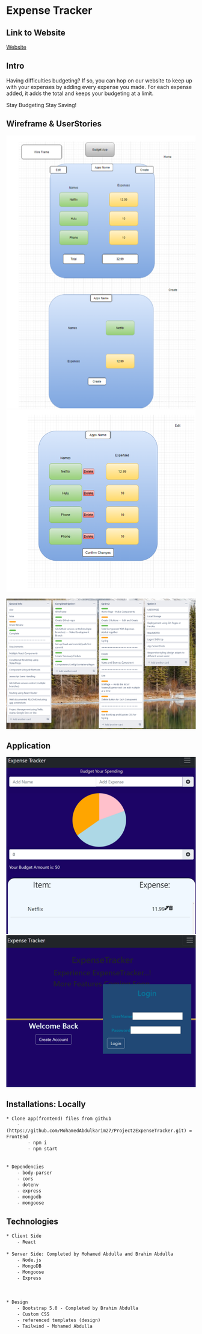 # Expense Tracker

## Link to Website

[Website](https://mohamedabdulkarim27.github.io/Project2ExpenseTracker/)

## Intro

Having difficulties budgeting? If so, you can hop on our website to keep up with your expenses by adding every expense you made. For each expense added, it adds the total and keeps your budgeting at a limit. 


Stay Budgeting Stay Saving!


## Wireframe & UserStories

 ![](WireFrame1.png) 
 ![](WireFrame2.png)

 ![](TrelloExpenseTracker.png)

## Application 

![](HomePage.png)
![](LoginPage.png)

## Installations: Locally

    * Clone app(frontend) files from github
        -(https://github.com/MohamedAbdulkarim27/Project2ExpenseTracker.git) = FrontEnd
            - npm i
            - npm start


    * Dependencies
        - body-parser
        - cors
        - dotenv
        - express
        - mongodb
        - mongoose

## Technologies

    * Client Side
        - React

    * Server Side: Completed by Mohamed Abdulla and Brahim Abdulla
        - Node.js
        - MongoDB
        - Mongoose
        - Express



    * Design
        - Bootstrap 5.0 - Completed by Brahim Abdulla
        - Custom CSS
        - referenced templates (design)
        - Tailwind - Mohamed Abdulla